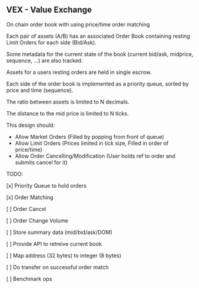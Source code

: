 VEX - Value Exchange
---

On chain order book with using price/time order matching

Each pair of assets (A/B) has an associated Order Book containing resting Limit Orders for each side (Bid/Ask). 

Some metadata for the current state of the book (current bid/ask, midprice, sequence, ...) are also tracked.

Assets for a users resting orders are held in single escrow.

Each side of the order book is implemented as a priority queue, sorted by price and time (sequence).

The ratio between assets is limited to N decimals. 

The distance to the mid price is limited to N ticks. 

This design should:
- Allow Market Orders (Filled by popping from front of queue) 
- Allow Limit Orders (Prices limited in tick size, Filled in order of price/time)
- Allow Order Cancelling/Modification (User holds ref to order and submits cancel for it)


TODO:

[x] Priority Queue to hold orders

[x] Order Matching

[ ] Order Cancel

[ ] Order Change Volume

[ ] Store summary data (mid/bid/ask/DOM)

[ ] Provide API to retreive current book

[ ] Map address (32 bytes) to integer (8 bytes)

[ ] Do transfer on successful order match

[ ] Benchmark ops 